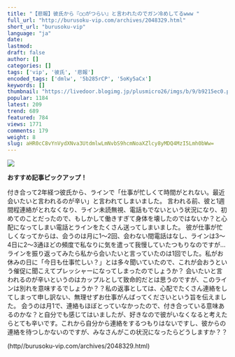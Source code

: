 ```yaml
---
title: "【悲報】彼氏から『◯◯がつらい』と言われたのでガン冷めしてるwww "
full_url: "http://burusoku-vip.com/archives/2048329.html"
short_url: "burusoku-vip"
language: "ja"
date: 
lastmod: 
draft: false
author: []
categories: []
tags: ['vip', '彼氏', '悲報']
encoded_tags: ['dmlw', '5b285rCP', '5oKy5aCx']
keywords: []
thumbnail: "https://livedoor.blogimg.jp/plusmicro26/imgs/b/9/b9215ec0.png"
popular: 1184
latest: 209
trend: 689
featured: 784
views: 1771
comments: 179
weight: 8
slug: aHR0cC8vYnVydXNva3UtdmlwLmNvbS9hcmNoaXZlcy8yMDQ4MzI5Lmh0bWw=
---
```


![](https://livedoor.blogimg.jp/plusmicro26/imgs/b/9/b9215ec0.png)

<div><p><b>おすすめ記事ピックアップ！</b></p><p> 付き合って2年経つ彼氏から、ラインで「仕事が忙しくて時間がとれない。最近会いたいと言われるのが辛い」と言われてしまいました。 言われる前、彼と1週間程連絡がとれなくなり、ライン未読無視、電話もでないという状況になり、初めてのことだったので、もしかして働きすぎて身体を壊したのではないか？と心配になってしまい電話とラインをたくさん送ってしまいました。 彼が仕事が忙しくなってからは、会うのは月に1〜2回、会わない間電話はなし、ラインは3〜4日に2〜3通ほどの頻度で私なりに気を遣って我慢していたつもりなのですが… ラインを振り返ってみたら私から会いたいと言っていたのは1回でした。私がお休みの日に「今日も仕事忙しい？」とは多々聞いていたので、これが会おうという催促に聞こえてプレッシャーになってしまったのでしょうか？ 会いたいと言われるのが辛いというのはカップルとして致命的だとは思うのですが、このラインは別れを意味するでしょうか？？私の返事としては、心配でたくさん連絡をしてしまって申し訳ない、無理せずお仕事がんばってくださいという旨を伝えました。 会うのは月1で、連絡もほぼとっていなかったので、付き合っている意味あるのかな？と自分でも感じてはいましたが、好きなので彼がいなくなると考えたらとても辛いです。これから自分から連絡をするつもりはないですし、彼からの連絡を待つしかないのですが、みなさんがこの状況になったらどうしますか？？ </p></div>

(http//burusoku-vip.com/archives/2048329.html)
